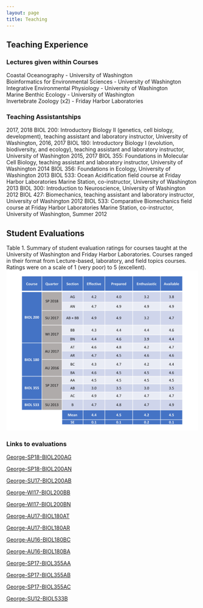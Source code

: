 ```yaml
---
layout: page
title: Teaching
---
```


## Teaching Experience

### Lectures given within Courses
Coastal Oceanography -  University of Washington </br>
Bioinformatics for Environmental Sciences - University of Washington </br>
Integrative Environmental Physiology - University of Washington </br>
Marine Benthic Ecology - University of Washington </br>
Invertebrate Zoology (x2) - Friday Harbor Laboratories </br>

### Teaching Assistantships
2017, 2018	BIOL 200: Introductory Biology II (genetics, cell biology, development), teaching assistant and laboratory instructor, University of Washington,
2016, 2017	BIOL 180: Introductory Biology I (evolution, biodiversity, and ecology), teaching assistant and laboratory instructor, University of Washington
2015, 2017	BIOL 355: Foundations in Molecular Cell Biology, teaching assistant and laboratory instructor, University of Washington
2014	BIOL 356: Foundations in Ecology, University of Washington
2013	BIOL 533: Ocean Acidification field course at Friday Harbor Laboratories Marine Station, co-instructor, University of Washington
2013	BIOL 300: Introduction to Neuroscience, University of Washington
2012	BIOL 427: Biomechanics, teaching assistant and laboratory instructor, University of Washington
2012	BIOL 533: Comparative Biomechanics field course at Friday Harbor Laboratories Marine Station, co-instructor, University of Washington, Summer 2012


## Student Evaluations

Table 1. Summary of student evaluation ratings for courses taught at the University of Washington and Friday Harbor Laboratories. Courses ranged in their format from Lecture-based, laboratory, and field topics courses. Ratings were on a scale of 1 (very poor) to 5 (excellent).
![](/docs/teaching_evals/summary.jpg)

### Links to evaluations

[George-SP18-BIOL200AG](https://mattgeorgephd.github.io/docs/teaching_evals/1_George_SP18_BIOL200AG.pdf)

[George-SP18-BIOL200AN](https://mattgeorgephd.github.io/docs/teaching_evals/2_George-SP18-BIOL200AN.pdf)

[George-SU17-BIOL200AB](https://mattgeorgephd.github.io/docs/teaching_evals/3_George-SU17-BIOL200AB.pdf)

[George-WI17-BIOL200BB](https://mattgeorgephd.github.io/docs/teaching_evals/4_George-WI17-BIOL200BB.pdf)

[George-WI17-BIOL200BN](https://mattgeorgephd.github.io/docs/teaching_evals/5_George-WI17-BIOL200BN.pdf)

[George-AU17-BIOL180AT](https://mattgeorgephd.github.io/docs/teaching_evals/6_George-AU17-BIOL180AT.pdf)

[George-AU17-BIOL180AR](https://mattgeorgephd.github.io/docs/teaching_evals/7_George-AU17-BIOL180AR.pdf)

[George-AU16-BIOL180BC](https://mattgeorgephd.github.io/docs/teaching_evals/8_George-AU16-BIOL180BC.pdf)

[George-AU16-BIOL180BA](https://mattgeorgephd.github.io/docs/teaching_evals/9_George-AU16-BIOL180BA.pdf)

[George-SP17-BIOL355AA](https://mattgeorgephd.github.io/docs/teaching_evals/10_George-SP17-BIOL355AA.pdf)

[George-SP17-BIOL355AB](https://mattgeorgephd.github.io/docs/teaching_evals/11_George-SP17-BIOL355AB.pdf)

[George-SP17-BIOL355AC](https://mattgeorgephd.github.io/docs/teaching_evals/12_George-SP17-BIOL355AC.pdf)

[George-SU12-BIOL533B](https://mattgeorgephd.github.io/docs/teaching_evals/13_George-SU12-BIOL533B.pdf)
